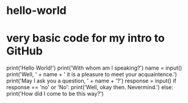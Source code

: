 # hello-world
# very basic code for my intro to GitHub

print('Hello World!')
print('With whom am I speaking?')
name = input()
print('Well, ' + name + ' it is a pleasure to meet your acquaintence.')
print('May I ask you a question, ' + name + '?')
response = input()
if response == 'no' or 'No':
    print('Well, okay then. Nevermind.')
else:
    print('How did I come to be this way?')
